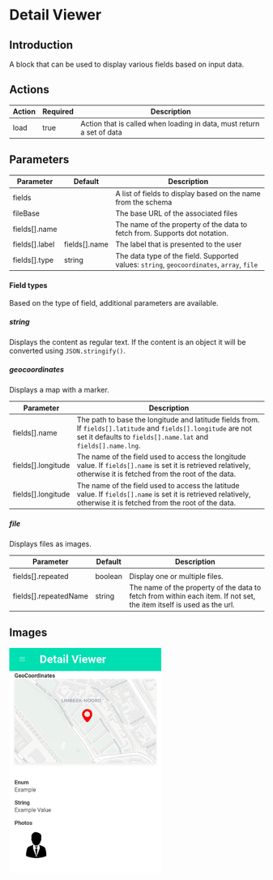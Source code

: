 # Detail Viewer

## Introduction

A block that can be used to display various fields based on input data.

## Actions

| Action | Required | Description                                                           |
| ------ | -------- | --------------------------------------------------------------------- |
| load   | true     | Action that is called when loading in data, must return a set of data |

## Parameters

| Parameter      | Default       | Description                                                                               |
| -------------- | ------------- | ----------------------------------------------------------------------------------------- |
| fields         |               | A list of fields to display based on the name from the schema                             |
| fileBase       |               | The base URL of the associated files                                                      |
| fields[].name  |               | The name of the property of the data to fetch from. Supports dot notation.                |
| fields[].label | fields[].name | The label that is presented to the user                                                   |
| fields[].type  | string        | The data type of the field. Supported values: `string`, `geocoordinates`, `array`, `file` |

#### Field types

Based on the type of field, additional parameters are available.

##### string

Displays the content as regular text. If the content is an object it will be converted using
`JSON.stringify()`.

##### geocoordinates

Displays a map with a marker.

| Parameter          | Description                                                                                                                                                                      |
| ------------------ | -------------------------------------------------------------------------------------------------------------------------------------------------------------------------------- |
| fields[].name      | The path to base the longitude and latitude fields from. If `fields[].latitude` and `fields[].longitude` are not set it defaults to `fields[].name.lat` and `fields[].name.lng`. |
| fields[].longitude | The name of the field used to access the longitude value. If `fields[].name` is set it is retrieved relatively, otherwise it is fetched from the root of the data.               |
| fields[].longitude | The name of the field used to access the latitude value. If `fields[].name` is set it is retrieved relatively, otherwise it is fetched from the root of the data.                |

##### file

Displays files as images.

| Parameter             | Default | Description                                                                                                          |
| --------------------- | ------- | -------------------------------------------------------------------------------------------------------------------- |
|                       |
| fields[].repeated     | boolean | Display one or multiple files.                                                                                       |
| fields[].repeatedName | string  | The name of the property of the data to fetch from within each item. If not set, the item itself is used as the url. |

## Images

<a href="../images/detail-viewer.png"  target="_blank"><img src="../images/detail-viewer.png" style="width: 300px" /></a>
